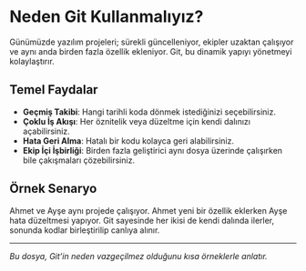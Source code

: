 # Neden Git Kullanmalıyız?

Günümüzde yazılım projeleri; sürekli güncelleniyor, ekipler uzaktan çalışıyor ve aynı anda birden fazla özellik ekleniyor. Git, bu dinamik yapıyı yönetmeyi kolaylaştırır.

## Temel Faydalar
- **Geçmiş Takibi**: Hangi tarihli koda dönmek istediğinizi seçebilirsiniz.
- **Çoklu İş Akışı**: Her öznitelik veya düzeltme için kendi dalınızı açabilirsiniz.
- **Hata Geri Alma**: Hatalı bir kodu kolayca geri alabilirsiniz.
- **Ekip İçi İşbirliği**: Birden fazla geliştirici aynı dosya üzerinde çalışırken bile çakışmaları çözebilirsiniz.

## Örnek Senaryo
Ahmet ve Ayşe aynı projede çalışıyor. Ahmet yeni bir özellik eklerken Ayşe hata düzeltmesi yapıyor. Git sayesinde her ikisi de kendi dalında ilerler, sonunda kodlar birleştirilip canlıya alınır.

---
_Bu dosya, Git’in neden vazgeçilmez olduğunu kısa örneklerle anlatır._
